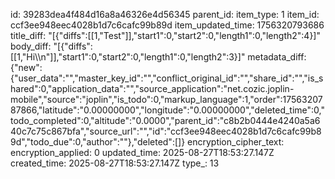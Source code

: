 id: 39283dea4f484d16a8a46326e4d56345
parent_id: 
item_type: 1
item_id: ccf3ee948eec4028b1d7c6cafc99b89d
item_updated_time: 1756320793686
title_diff: "[{\"diffs\":[[1,\"Test\"]],\"start1\":0,\"start2\":0,\"length1\":0,\"length2\":4}]"
body_diff: "[{\"diffs\":[[1,\"Hi\\\n\"]],\"start1\":0,\"start2\":0,\"length1\":0,\"length2\":3}]"
metadata_diff: {"new":{"user_data":"","master_key_id":"","conflict_original_id":"","share_id":"","is_shared":0,"application_data":"","source_application":"net.cozic.joplin-mobile","source":"joplin","is_todo":0,"markup_language":1,"order":1756320787866,"latitude":"0.00000000","longitude":"0.00000000","deleted_time":0,"todo_completed":0,"altitude":"0.0000","parent_id":"c8b2b0444e4240a5a640c7c75c867bfa","source_url":"","id":"ccf3ee948eec4028b1d7c6cafc99b89d","todo_due":0,"author":""},"deleted":[]}
encryption_cipher_text: 
encryption_applied: 0
updated_time: 2025-08-27T18:53:27.147Z
created_time: 2025-08-27T18:53:27.147Z
type_: 13